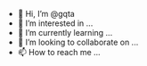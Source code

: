 - 👋 Hi, I’m @gqta
- 👀 I’m interested in ...
- 🌱 I’m currently learning ...
- 💞️ I’m looking to collaborate on ...
- 📫 How to reach me ...

<!---
gqta/gqta is a ✨ special ✨ repository because its `README.md` (this file) appears on your GitHub profile.
You can click the Preview link to take a look at your changes.
--->
